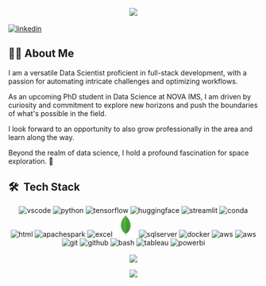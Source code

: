 <p align="center">
  <img src="https://capsule-render.vercel.app/api?type=waving&height=180&color=gradient&text=Hi,%20I'm%20José!%20👋&fontColor=00&reversal=false&animation=twinkling"/>
</p>

[![linkedin](https://img.shields.io/badge/linkedin-0A66C2?style=for-the-badge&logo=linkedin&logoColor=white)](https://www.linkedin.com/in/joseandradee/)
## 👩‍💻 About Me
I am a versatile Data Scientist proficient in full-stack development, with a passion for automating intricate challenges and optimizing workflows.


As an upcoming PhD student in Data Science at NOVA IMS, I am driven by curiosity and commitment to explore new horizons and push the boundaries of what's possible in the field.

I look forward to an opportunity to also grow professionally in the area and learn along the way. 

Beyond the realm of data science, I hold a profound fascination for space exploration. 🚀

<h2> 🛠 &nbsp;Tech Stack</h2>
<p align="center">
  <picture>
    <img src="https://cdn.jsdelivr.net/gh/devicons/devicon/icons/vscode/vscode-original.svg" alt="vscode" width="45" height="45"/>
  </picture>
  <picture>
    <img src="https://cdn.jsdelivr.net/gh/devicons/devicon@latest/icons/python/python-original.svg" alt="python" width="45" height="45"/>
  </picture>
  <picture>
    <img src="https://cdn.jsdelivr.net/gh/devicons/devicon@latest/icons/tensorflow/tensorflow-original.svg" alt="tensorflow" width="45" height="45"/>
  </picture>
  <picture>
    <img src="https://github.com/malasiaa/malasiaa/assets/144847430/bab591cd-3e28-471e-9389-c3300f77ca7a" alt="huggingface" width="45" height="45"/>
  </picture>
  <picture>
    <img src="https://github.com/malasiaa/malasiaa/assets/144847430/3e620686-baca-4ad6-903d-3cbefb3323d7" alt="streamlit" width="45" height="45"/>
  </picture>
  <picture>
    <img src="https://github.com/malasiaa/malasiaa/assets/144847430/1ab413f9-8348-457e-a654-9ec5a568aedf" alt="conda" width="45" height="45"/>
  </picture>
  <picture>
    <img src="https://cdn.jsdelivr.net/gh/devicons/devicon@latest/icons/html5/html5-original.svg" alt="html" width="45" height="45"/>
  </picture>
  <picture>
    <img src="https://cdn.jsdelivr.net/gh/devicons/devicon@latest/icons/apachespark/apachespark-original-wordmark.svg" alt="apachespark" width="45" height="45"/>
  </picture>
  <picture>
    <img src="https://github.com/malasiaa/malasiaa/assets/144847430/af6cee60-3033-4c3f-99a9-4ea9dae5b273" alt="excel" width="45" height="45"/>
  </picture>
  <picture>
    <img src="https://raw.githubusercontent.com/devicons/devicon/master/icons/mongodb/mongodb-original.svg" alt="mongodb" width="45" height="45" />
  </picture>
  <picture>
    <img src="https://cdn.jsdelivr.net/gh/devicons/devicon@latest/icons/microsoftsqlserver/microsoftsqlserver-line-wordmark.svg" alt="sqlserver" width="45" height="45"  />
  </picture>
  <picture>
    <img src="https://cdn.jsdelivr.net/gh/devicons/devicon/icons/docker/docker-original.svg" alt="docker" width="45" height="45"/>
  </picture>
  <picture>
    <img src="https://cdn.jsdelivr.net/gh/devicons/devicon@latest/icons/amazonwebservices/amazonwebservices-original-wordmark.svg" alt="aws" width="45" height="45"/>
  </picture>
  <picture>
  <img src="https://github.com/malasiaa/malasiaa/assets/144847430/a8f680af-c5c8-44a6-9040-964172940bdb" alt="aws" width="45" height="45"/>
  </picture>
  <picture>
    <img src="https://cdn.jsdelivr.net/gh/devicons/devicon/icons/git/git-original.svg" alt="git" width="45" height="45"/>
  </picture>
  <picture>
    <img src="https://cdn.jsdelivr.net/gh/devicons/devicon@latest/icons/github/github-original.svg" alt="github" width="45" height="45"/>
  </picture>
  <picture>
    <img src="https://cdn.jsdelivr.net/gh/devicons/devicon/icons/bash/bash-original.svg" alt="bash" width="45" height="45"/>
  </picture>
  <picture>
    <img src="https://github.com/malasiaa/malasiaa/assets/144847430/fb1b8029-1817-4a86-b599-921cb6faae44" alt="tableau" width="45" height="45"/>
  </picture>
  <picture>
    <img src="https://github.com/malasiaa/malasiaa/assets/144847430/71f2c4ab-31bc-4723-bef2-691050cc0713" alt="powerbi" width="45" height="45"/>
  </picture>
</p>
<p align="center">
  <picture>
    <img src="https://github-readme-streak-stats.herokuapp.com/?user=malasiaa&theme=slateorange&hide_border=false" align="center"/>
  </picture>
</p>
<p align="center">
  <img src="https://capsule-render.vercel.app/api?type=waving&color=gradient&height=100&section=footer"/>
</p>

<!--
🌱 ✨ _special_ ✨

Here are some ideas to get you started:

- 🔭 I’m currently working on ...
- 🌱 I’m currently learning ...
- 👯 I’m looking to collaborate on ...
- 🤔 I’m looking for help with ...
- 💬 Ask me about ...
- 📫 How to reach me: ...
- 😄 Pronouns: ...
- ⚡ Fun fact: ...
-->
